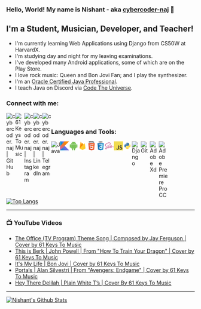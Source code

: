 ### Hello, World! My name is Nishant - aka [cybercoder-naj][github] 👋

## I'm a Student, Musician, Developer, and Teacher!
- I'm currently learning Web Applications using Django from CS50W at HarvardX.
- I'm studying day and night for my leaving examinations.
- I've developed many Android applications, some of which are on the Play Store.
- I love rock music: Queen and Bon Jovi Fan; and I play the synthesizer.
- I'm an [Oracle Certified Java Professional][badge].
- I teach Java on Discord via [Code The Universe][ctu].

### Connect with me:

[<img align="left" alt="cybercoder.naj | GitHub" width="24px" src="https://cdn.jsdelivr.net/npm/simple-icons@v4/icons/github.svg" />][github]
[<img align="left" alt="61 Keys To Music" width="24px" src="https://cdn.jsdelivr.net/npm/simple-icons@v4/icons/youtube.svg" />][youtube]
[<img align="left" alt="cybercoder.naj | Instagram" width="24px" src="https://cdn.jsdelivr.net/npm/simple-icons@v4/icons/instagram.svg" />][instagram]
[<img align="left" alt="cybercoder.naj | LinkedIn" width="24px" src="https://cdn.jsdelivr.net/npm/simple-icons@v4/icons/linkedin.svg" />][linkedin]
[<img align="left" alt="cybercoder.naj | Telegram" width="24px" src="https://cdn.jsdelivr.net/npm/simple-icons@v4/icons/telegram.svg" />][telegram]

<br />

### Languages and Tools:

[<img align="left" alt="Java" width="24px" src="https://cdn.iconscout.com/icon/free/png-512/java-43-569305.png" />]()
[<img align="left" alt="Kotlin" width="24px" src="https://raw.githubusercontent.com/github/explore/80688e429a7d4ef2fca1e82350fe8e3517d3494d/topics/kotlin/kotlin.png" />]()
[<img align="left" alt="Android" width="24px" src="https://raw.githubusercontent.com/github/explore/80688e429a7d4ef2fca1e82350fe8e3517d3494d/topics/android/android.png" />]()
[<img align="left" alt="Firebase" width="24px" src="https://raw.githubusercontent.com/github/explore/80688e429a7d4ef2fca1e82350fe8e3517d3494d/topics/firebase/firebase.png" />]()
[<img align="left" alt="HTML" width="24px" src="https://raw.githubusercontent.com/github/explore/80688e429a7d4ef2fca1e82350fe8e3517d3494d/topics/html/html.png" />]()
[<img align="left" alt="CSS" width="24px" src="https://raw.githubusercontent.com/github/explore/80688e429a7d4ef2fca1e82350fe8e3517d3494d/topics/css/css.png" />]()
[<img align="left" alt="Sass" width="24px" src="https://raw.githubusercontent.com/github/explore/80688e429a7d4ef2fca1e82350fe8e3517d3494d/topics/sass/sass.png" />]()
[<img align="left" alt="JavaScript" width="24px" src="https://raw.githubusercontent.com/github/explore/80688e429a7d4ef2fca1e82350fe8e3517d3494d/topics/javascript/javascript.png" />]()
[<img align="left" alt="Python" width="24px" src="https://raw.githubusercontent.com/github/explore/80688e429a7d4ef2fca1e82350fe8e3517d3494d/topics/python/python.png" />]()
[<img align="left" alt="Django" width="24px" src="https://cdn.iconscout.com/icon/free/png-512/django-2-282855.png" />]()
[<img align="left" alt="Git" width="24px" src="https://upload.wikimedia.org/wikipedia/commons/thumb/3/3f/Git_icon.svg/1024px-Git_icon.svg.png" />]()
[<img align="left" alt="Adobe Xd" width="24px" src="https://img.icons8.com/ios/452/adobe-xd.png" />]()
[<img align="left" alt="Adobe Premiere Pro CC" width="24px" src="https://cdn.iconscout.com/icon/free/png-256/adobe-premiere-pro-599419.png" />]()

<br />

[![Top Langs](https://github-readme-stats.vercel.app/api/top-langs/?username=cybercoder-naj&show_icons=true&hide_border=true&theme=midnight-purple)][github]


---

### 📺 YouTube Videos
<!-- YOUTUBE:START -->
- [The Office (TV Program) Theme Song | Composed by Jay Ferguson | Cover by 61 Keys To Music](https://www.youtube.com/watch?v=dskeHG3moIc)
- [This is Berk | John Powell | From "How To Train Your Dragon" | Cover by 61 Keys To Music](https://www.youtube.com/watch?v=NA9KN1Fn5ok)
- [It's My Life | Bon Jovi | Cover by 61 Keys To Music](https://www.youtube.com/watch?v=nmni4QTFcmA)
- [Portals | Alan Silvestri | From "Avengers: Endgame" | Cover by 61 Keys To Music](https://www.youtube.com/watch?v=QanbFx1kLrA)
- [Hey There Delilah | Plain White T’s | Cover By 61 Keys To Music](https://www.youtube.com/watch?v=Cmoq8jIPA7g)
<!-- YOUTUBE:END -->

---

[![Nishant's Github Stats](https://github-readme-stats.vercel.app/api?username=cybercoder-naj&show_icons=true&hide_border=true&count_private=true&theme=midnight-purple)][github]

[github]: https://github.com/cybercoder-naj
[badge]: https://www.youracclaim.com/badges/79bbfbe8-cdf4-4d8d-b1ba-57efaa5c331d/linked_in_profile
[ctu]: https://www.codetheuniverse.org
[youtube]: https://www.youtube.com/channel/UCPoU-LKr3XG0IujgCFFt4_A
[instagram]: https://www.instagram.com/cybercoder.naj
[linkedin]: https://www.linkedin.com/in/nishant-aanjaney-jalan-3b7659191/
[telegram]: https://t.me/cybercoder_naj